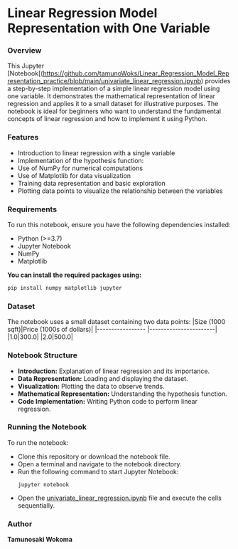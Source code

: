# Linear Regression Model Representation with One Variable
### Overview
This Jupyter [Notebook[(https://github.com/tamunoWoks/Linear_Regression_Model_Representation_practice/blob/main/univariate_linear_regression.ipynb) provides a step-by-step implementation of a simple linear regression model using one variable. It demonstrates the mathematical representation of linear regression and applies it to a small dataset for illustrative purposes. The notebook is ideal for beginners who want to understand the fundamental concepts of linear regression and how to implement it using Python.
### Features
- Introduction to linear regression with a single variable
- Implementation of the hypothesis function: 
- Use of NumPy for numerical computations
- Use of Matplotlib for data visualization
- Training data representation and basic exploration
- Plotting data points to visualize the relationship between the variables
### Requirements
To run this notebook, ensure you have the following dependencies installed:
- Python (>=3.7)
- Jupyter Notebook
- NumPy
- Matplotlib  

**You can install the required packages using:**
```bash
pip install numpy matplotlib jupyter
```
### Dataset
The notebook uses a small dataset containing two data points:
|Size (1000 sqft)|Price (1000s of dollars)|
|----------------- |-----------------------|
|1.0|300.0|
|2.0|500.0|
### Notebook Structure
- **Introduction:** Explanation of linear regression and its importance.
- **Data Representation:** Loading and displaying the dataset.
- **Visualization:** Plotting the data to observe trends.
- **Mathematical Representation:** Understanding the hypothesis function.
- **Code Implementation:** Writing Python code to perform linear regression.
### Running the Notebook
To run the notebook:
- Clone this repository or download the notebook file.
- Open a terminal and navigate to the notebook directory.
- Run the following command to start Jupyter Notebook:
  ```
  jupyter notebook
  ```
- Open the [univariate_linear_regression.ipynb](https://github.com/tamunoWoks/Linear_Regression_Model_Representation_practice/blob/main/univariate_linear_regression.ipynb) file and execute the cells sequentially.
### Author
**Tamunosaki Wokoma**
